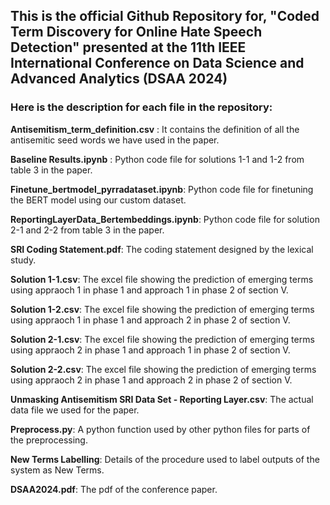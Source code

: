 ## This is the official Github Repository for, "Coded Term Discovery for Online Hate Speech Detection" presented at the 11th IEEE International Conference on Data Science and Advanced Analytics (DSAA 2024)
### Here is the description for each file in the repository:
**Antisemitism_term_definition.csv** : It contains the definition of all the antisemitic seed words we have used in the paper.

**Baseline Results.ipynb** : Python code file for solutions 1-1 and 1-2 from table 3 in the paper.

**Finetune_bertmodel_pyrradataset.ipynb**: Python code file for finetuning the BERT model using our custom dataset. 

**ReportingLayerData_Bertembeddings.ipynb**: Python code file for solution 2-1 and 2-2 from table 3 in the paper.

**SRI Coding Statement.pdf**: The coding statement designed by the lexical study. 

**Solution 1-1.csv**: The excel file  showing the prediction of emerging terms using appraoch 1 in phase 1 and approach 1 in phase 2 of section V. 

**Solution 1-2.csv**: The excel file showing the prediction of emerging terms using appraoch 1 in phase 1 and approach 2 in phase 2 of section V. 

**Solution 2-1.csv**: The excel file showing the prediction of emerging terms using appraoch 2 in phase 1 and approach 1 in phase 2 of section V. 

**Solution 2-2.csv**: The excel file showing the prediction of emerging terms using appraoch 2 in phase 1 and approach 2 in phase 2 of section V. 

**Unmasking Antisemitism SRI Data Set - Reporting Layer.csv**: The actual data file we used for the paper. 

**Preprocess.py**: A python function used by other python files for parts of the preprocessing. 

**New Terms Labelling**: Details of the procedure used to label outputs of the system as New Terms.

**DSAA2024.pdf**: The pdf of the conference paper.


